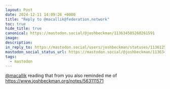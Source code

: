 ```yaml
---
layout: Post
date: 2024-12-11 14:09:26 +0000
title: "Reply to @macallik@federation.network"
toc: true
hide_title: true
canonical: https://mastodon.social/@joshbeckman/113634585260261591
image: 
description: 
in_reply_to: https://mastodon.social/users/joshbeckman/statuses/113612587547364416
mastodon_social_status_url: https://mastodon.social/@joshbeckman/113634585260261591
tags:
  - mastodon
---
```


<p><span class="h-card" translate="no"><a href="https://federation.network/@macallik" class="u-url mention">@<span>macallik</span></a></span> reading that from you also reminded me of  <a href="https://www.joshbeckman.org/notes/563111571" target="_blank" rel="nofollow noopener" translate="no"><span class="invisible">https://www.</span><span class="">joshbeckman.org/notes/563111571</span><span class="invisible"></span></a></p>
